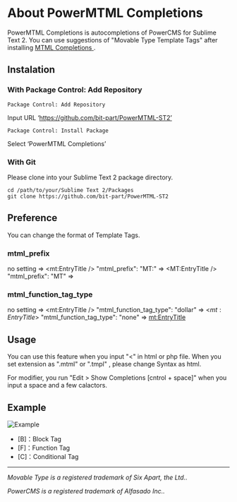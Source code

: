 # About PowerMTML Completions

PowerMTML Completions is autocompletions of PowerCMS for Sublime Text 2.
You can use suggestions of "Movable Type Template Tags" after installing [MTML Completions ](https://github.com/bit-part/MTML-ST2) .

## Instalation

### With Package Control: Add Repository

```
Package Control: Add Repository
```

Input URL ‘https://github.com/bit-part/PowerMTML-ST2’

```
Package Control: Install Package
```

Select ‘PowerMTML Completions’

### With Git

Please clone into your Sublime Text 2 package directory.

```
cd /path/to/your/Sublime Text 2/Packages
git clone https://github.com/bit-part/PowerMTML-ST2
```
## Preference

You can change the format of Template Tags.

### mtml_prefix

  no setting => <mt:EntryTitle />
  "mtml_prefix": "MT:" => <MT:EntryTitle />
  "mtml_prefix": "MT"  => <MTEntryTitle />

### mtml_function_tag_type

  no setting => <mt:EntryTitle />
  "mtml_function_tag_type": "dollar" => <$mt:EntryTitle$>
  "mtml_function_tag_type": "none" => <mt:EntryTitle>

## Usage

You can use this feature when you input "<" in html or php file. When you set extension as ".mtml" or ".tmpl" , please change Syntax as html.

For modifier, you run "Edit > Show Completions [cntrol + space]" when you input a space and a few calactors.

## Example

![Example](http://bit-part.github.com/data/img_powermtml-st2.png)

* [B]：Block Tag
* [F]：Function Tag
* [C]：Conditional Tag

---

_Movable Type is a registered trademark of Six Apart, the Ltd.._

_PowerCMS is a registered trademark of Alfasado Inc.._
